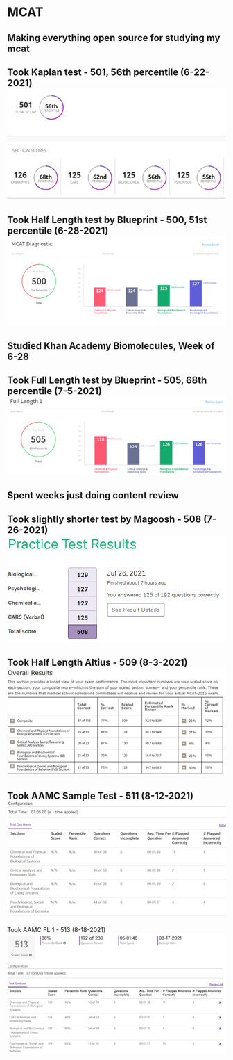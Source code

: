 # MCAT
Making everything open source for studying my mcat
 ---   
Took Kaplan test - 501, 56th percentile (6-22-2021)
![KaplanFreeTestScore](KaplanFreeTestScore.png)
 ---
Took Half Length test by Blueprint - 500, 51st percentile (6-28-2021)
![BlueprintHalfTestScore](./Blueprint_FirstThreeWeeks/BlueprintHalfTestScore.png)
 ---
Studied Khan Academy Biomolecules, Week of 6-28
 ---
Took Full Length test by Blueprint - 505, 68th percentile (7-5-2021)
![BlueprintHalfTestScore](./Blueprint_FirstThreeWeeks/BlueprintFullTestScore.png)
 ---
Spent weeks just doing content review
 ---
Took slightly shorter test by Magoosh - 508 (7-26-2021)
![MagooshTest1](./Magoosh/ShortenedPracticeExam.png)
---
Took Half Length Altius - 509 (8-3-2021)
![MagooshTest1](./Altius/HalfLengthScore.png)
---
Took AAMC Sample Test - 511 (8-12-2021)
![AAMCSample](./AAMC/AAMCSample.png)
---
Took AAMC FL 1 - 513 (8-18-2021)
![AAMC_FL_1](./AAMC/AAMC_FL_1.png)